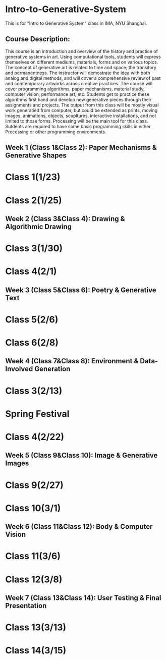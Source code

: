 # Intro-to-Generative-System
This is for "Intro to Generative System" class in IMA, NYU Shanghai.

## Course Description:
This course is an introduction and overview of the history and practice of generative systems in art. Using computational tools, students will express themselves on different mediums, materials, forms and on various topics. The concept of generative art is related to time and space; the transitory and permanentness. The instructor will demostrate the idea with both analog and digital methods, and will cover a comprehensive review of past and comtemporary artworks across creative practices. The course will cover programming algorithms, paper mechanisms, material study, computer vision, performance art, etc. Students get to practice these algorithms first hand and develop new generative pieces through their assignments and projects. The output from this class will be mostly visual work generatied from computer, but could be extended as prints, moving images, animations, objects, scupltures, interactive installations, and not limited to those forms. Processing will be the main tool for this class. Sutdents are required to have some basic programming skills in either Processing or other programming environments. 

## Week 1 (Class 1&Class 2): Paper Mechanisms & Generative Shapes

# Class 1(1/23)
# Class 2(1/25)

## Week 2 (Class 3&Class 4): Drawing & Algorithmic Drawing

# Class 3(1/30)
# Class 4(2/1)

## Week 3 (Class 5&Class 6): Poetry & Generative Text

# Class 5(2/6)
# Class 6(2/8)

## Week 4 (Class 7&Class 8): Environment & Data-Involved Generation

# Class 3(2/13)
# Spring Festival
# Class 4(2/22)

## Week 5 (Class 9&Class 10): Image & Generative Images

# Class 9(2/27)
# Class 10(3/1)

## Week 6 (Class 11&Class 12): Body & Computer Vision

# Class 11(3/6)
# Class 12(3/8)

## Week 7 (Class 13&Class 14): User Testing & Final Presentation

# Class 13(3/13)
# Class 14(3/15)
